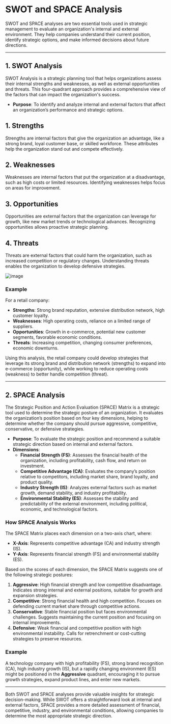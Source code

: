 # SWOT and SPACE Analysis

SWOT and SPACE analyses are two essential tools used in strategic management to evaluate an organization's internal and external environment. They help companies understand their current position, identify strategic options, and make informed decisions about future directions.

---

## 1. SWOT Analysis

SWOT Analysis is a strategic planning tool that helps organizations assess their internal strengths and weaknesses, as well as external opportunities and threats. This four-quadrant approach provides a comprehensive view of the factors that can impact the organization's success.

- **Purpose**: To identify and analyze internal and external factors that affect an organization’s performance and strategic options.

## 1. Strengths
Strengths are internal factors that give the organization an advantage, like a strong brand, loyal customer base, or skilled workforce. These attributes help the organization stand out and compete effectively.

## 2. Weaknesses
Weaknesses are internal factors that put the organization at a disadvantage, such as high costs or limited resources. Identifying weaknesses helps focus on areas for improvement.

## 3. Opportunities
Opportunities are external factors that the organization can leverage for growth, like new market trends or technological advances. Recognizing opportunities allows proactive strategic planning.

## 4. Threats
Threats are external factors that could harm the organization, such as increased competition or regulatory changes. Understanding threats enables the organization to develop defensive strategies.

![image](https://github.com/user-attachments/assets/1afdedcc-3642-4153-82bf-eb51e3778f3f)

### Example

For a retail company:

- **Strengths**: Strong brand reputation, extensive distribution network, high customer loyalty.
- **Weaknesses**: High operating costs, reliance on a limited range of suppliers.
- **Opportunities**: Growth in e-commerce, potential new customer segments, favorable economic conditions.
- **Threats**: Increasing competition, changing consumer preferences, economic downturns.

Using this analysis, the retail company could develop strategies that leverage its strong brand and distribution network (strengths) to expand into e-commerce (opportunity), while working to reduce operating costs (weakness) to better handle competition (threat).

---

## 2. SPACE Analysis

The Strategic Position and Action Evaluation (SPACE) Matrix is a strategic tool used to determine the strategic posture of an organization. It evaluates the organization’s position based on four key dimensions, helping to determine whether the company should pursue aggressive, competitive, conservative, or defensive strategies.

- **Purpose**: To evaluate the strategic position and recommend a suitable strategic direction based on internal and external factors.
- **Dimensions**:
  - **Financial Strength (FS)**: Assesses the financial health of the organization, including profitability, cash flow, and return on investment.
  - **Competitive Advantage (CA)**: Evaluates the company’s position relative to competitors, including market share, brand loyalty, and product quality.
  - **Industry Strength (IS)**: Analyzes external factors such as market growth, demand stability, and industry profitability.
  - **Environmental Stability (ES)**: Assesses the stability and predictability of the external environment, including political, economic, and technological factors.

### How SPACE Analysis Works

The SPACE Matrix places each dimension on a two-axis chart, where:

- **X-Axis**: Represents competitive advantage (CA) and industry strength (IS).
- **Y-Axis**: Represents financial strength (FS) and environmental stability (ES).

Based on the scores of each dimension, the SPACE Matrix suggests one of the following strategic postures:

1. **Aggressive**: High financial strength and low competitive disadvantage. Indicates strong internal and external positions, suitable for growth and expansion strategies.
2. **Competitive**: Strong financial health and high competition. Focuses on defending current market share through competitive actions.
3. **Conservative**: Stable financial position but faces environmental challenges. Suggests maintaining the current position and focusing on internal improvements.
4. **Defensive**: Weak financial and competitive position with high environmental instability. Calls for retrenchment or cost-cutting strategies to preserve resources.

### Example

A technology company with high profitability (FS), strong brand recognition (CA), high industry growth (IS), but a rapidly changing environment (ES) might be positioned in the **Aggressive** quadrant, encouraging it to pursue growth strategies, expand product lines, and enter new markets.

---

Both SWOT and SPACE analyses provide valuable insights for strategic decision-making. While SWOT offers a straightforward look at internal and external factors, SPACE provides a more detailed assessment of financial, competitive, industry, and environmental conditions, allowing companies to determine the most appropriate strategic direction.

